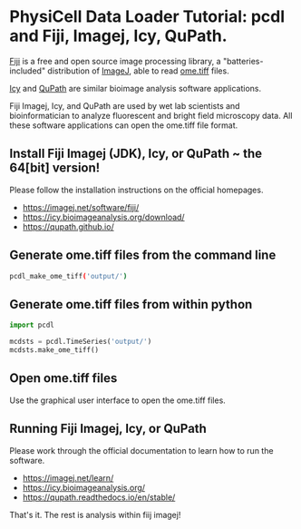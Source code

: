 # PhysiCell Data Loader Tutorial: pcdl and Fiji, Imagej, Icy, QuPath.

[Fiji](https://fiji.sc/) is a free and open source image processing library,
a "batteries-included" distribution of [ImageJ](https://en.wikipedia.org/wiki/ImageJ),
able to read [ome.tiff](https://www.openmicroscopy.org/ome-files/) files.

[Icy](https://icy.bioimageanalysis.org/) and [QuPath](https://github.com/qupath/qupath/wiki/What-is-QuPath%3F) are similar bioimage analysis software applications.

Fiji Imagej, Icy, and QuPath are used by wet lab scientists and bioinformatician to analyze fluorescent and bright field microscopy data.
All these software applications can open the ome.tiff file format.


## Install Fiji Imagej (JDK), Icy, or QuPath  ~ the 64[bit] version!

Please follow the installation instructions on the official homepages.
+ https://imagej.net/software/fiji/
+ https://icy.bioimageanalysis.org/download/
+ https://qupath.github.io/


## Generate ome.tiff files from the command line

```bash
pcdl_make_ome_tiff('output/')
```


## Generate ome.tiff files from within python

```python
import pcdl

mcdsts = pcdl.TimeSeries('output/')
mcdsts.make_ome_tiff()
```


## Open ome.tiff files

Use the graphical user interface to open the ome.tiff files.


## Running Fiji Imagej, Icy, or QuPath

Please work through the official documentation to learn how to run the software.
+ https://imagej.net/learn/
+ https://icy.bioimageanalysis.org/
+ https://qupath.readthedocs.io/en/stable/

That's it. The rest is analysis within fiij imagej!
